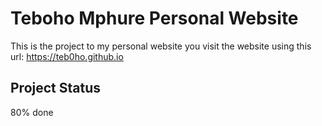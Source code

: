 # Teboho Mphure Personal Website 
This is the project to my personal website you visit the website using this url: https://teb0ho.github.io

## Project Status 
80% done 
